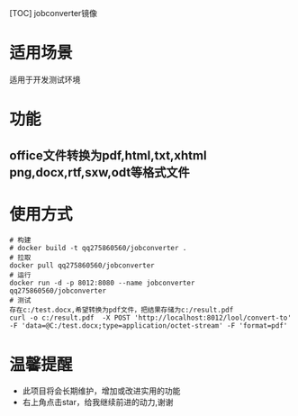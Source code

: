 [TOC]
jobconverter镜像

# 适用场景
适用于开发测试环境

# 功能
## office文件转换为pdf,html,txt,xhtml png,docx,rtf,sxw,odt等格式文件



# 使用方式
```
# 构建
# docker build -t qq275860560/jobconverter .
# 拉取
docker pull qq275860560/jobconverter
# 运行
docker run -d -p 8012:8080 --name jobconverter qq275860560/jobconverter 
# 测试
存在c:/test.docx,希望转换为pdf文件，把结果存储为c:/result.pdf
curl -o c:/result.pdf  -X POST 'http://localhost:8012/lool/convert-to' -F 'data=@C:/test.docx;type=application/octet-stream' -F 'format=pdf'
```
 

# 温馨提醒

* 此项目将会长期维护，增加或改进实用的功能
* 右上角点击star，给我继续前进的动力,谢谢